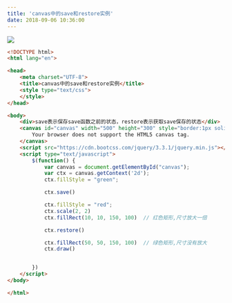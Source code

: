 ```yaml
---
title: 'canvas中的save和restore实例'
date: 2018-09-06 10:36:00
---   
```

![](https://img-blog.csdn.net/20180906103451138?watermark/2/text/aHR0cHM6Ly9ibG9nLmNzZG4ubmV0L3h1dG9uZ2Jhbw/font/5a6L5L2T/fontsize/400/fill/I0JBQkFCMA/dissolve/70)

```html
<!DOCTYPE html>
<html lang="en">

<head>
    <meta charset="UTF-8">
    <title>canvas中的save和restore实例</title>
    <style type="text/css">
    </style>
</head>

<body>
    <div>save表示保存save函数之前的状态，restore表示获取save保存的状态</div>
    <canvas id="canvas" width="500" height="300" style="border:1px solid #d3d3d3;">
        Your browser does not support the HTML5 canvas tag.
    </canvas>
    <script src="https://cdn.bootcss.com/jquery/3.3.1/jquery.min.js"></script>
    <script type="text/javascript">
        $(function() {
            var canvas = document.getElementById("canvas");  
            var ctx = canvas.getContext('2d');
            ctx.fillStyle = "green";  

            ctx.save() 

            ctx.fillStyle = "red";            
            ctx.scale(2, 2)
            ctx.fillRect(10, 10, 150, 100)  // 红色矩形,尺寸放大一倍

            ctx.restore()

            ctx.fillRect(50, 50, 150, 100)  // 绿色矩形,尺寸没有放大
            ctx.draw()


        })
    </script>
</body>

</html>
```